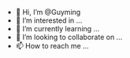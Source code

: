 - 👋 Hi, I’m @Guyming
- 👀 I’m interested in ...
- 🌱 I’m currently learning ...
- 💞️ I’m looking to collaborate on ...
- 📫 How to reach me ...

<!---
Guyming/Guyming is a ✨ special ✨ repository because its `README.md` (this file) appears on your GitHub profile.
You can click the Preview link to take a look at your changes.
--->
